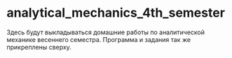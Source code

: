 # analytical_mechanics_4th_semester

Здесь будут выкладываться домашние работы по аналитической механике весеннего семестра. Программа и задания так же прикреплены сверху.
